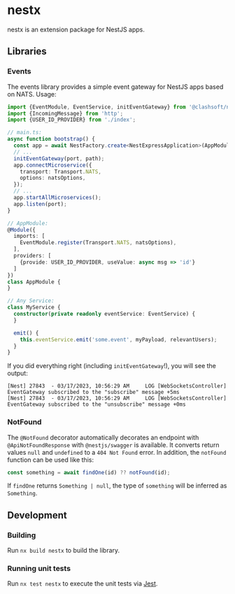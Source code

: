 # nestx

nestx is an extension package for NestJS apps.

## Libraries

### Events

The events library provides a simple event gateway for NestJS apps based on NATS.
Usage:

```ts
import {EventModule, EventService, initEventGateway} from '@clashsoft/nestx';
import {IncomingMessage} from 'http';
import {USER_ID_PROVIDER} from './index';

// main.ts:
async function bootstrap() {
  const app = await NestFactory.create<NestExpressApplication>(AppModule);
  // ...
  initEventGateway(port, path);
  app.connectMicroservice({
    transport: Transport.NATS,
    options: natsOptions,
  });
  // ...
  app.startAllMicroservices();
  app.listen(port);
}

// AppModule:
@Module({
  imports: [
    EventModule.register(Transport.NATS, natsOptions),
  ],
  providers: [
    {provide: USER_ID_PROVIDER, useValue: async msg => 'id'}
  ]
})
class AppModule {
}

// Any Service:
class MyService {
  constructor(private readonly eventService: EventService) {
  }

  emit() {
    this.eventService.emit('some.event', myPayload, relevantUsers);
  }
}
```

If you did everything right (including `initEventGateway`!), you will see the output:

```
[Nest] 27843  - 03/17/2023, 10:56:29 AM     LOG [WebSocketsController] EventGateway subscribed to the "subscribe" message +5ms
[Nest] 27843  - 03/17/2023, 10:56:29 AM     LOG [WebSocketsController] EventGateway subscribed to the "unsubscribe" message +0ms
```

### NotFound

The `@NotFound` decorator automatically decorates an endpoint with `@ApiNotFoundResponse` with `@nestjs/swagger` is available.
It converts return values `null` and `undefined` to a `404 Not Found` error.
In addition, the `notFound` function can be used like this:

```ts
const something = await findOne(id) ?? notFound(id);
```

If `findOne` returns `Something | null`, the type of `something` will be inferred as `Something`.

## Development

### Building

Run `nx build nestx` to build the library.

### Running unit tests

Run `nx test nestx` to execute the unit tests via [Jest](https://jestjs.io).
